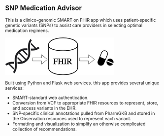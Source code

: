 ## SNP Medication Advisor

This is a clinico-genomic SMART on FHIR app which uses patient-specific genetic variants (SNPs) to assist care providers in selecting optimal medication regimens. 

![DNA to Meds](/images/SNP_med_advisor.png)

Built using Python and Flask web services. this app provides several unique services:
* SMART-standard web authentication.
* Conversion from VCF to appropriate FHIR resources to represent, store, and access variants in the EHR.
* SNP-specific clinical annotations pulled from PharmGKB and stored in the Observation resources used to represent each variant.
* Formatting and visualization to simplify an otherwise complicated collection of recommendations.
